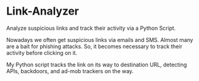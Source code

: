 # Link-Analyzer
Analyze suspicious links and track their activity via a Python Script.

Nowadays we often get suspicious links via emails and SMS. Almost many are a bait for phishing attacks. So, it becomes necessary to track their activity before clicking on it.

My Python script tracks the link on its way to destination URL, detecting APIs, backdoors, and ad-mob trackers on the way.
